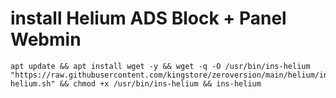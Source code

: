 # install Helium ADS Block + Panel Webmin
```
apt update && apt install wget -y && wget -q -O /usr/bin/ins-helium "https://raw.githubusercontent.com/kingstore/zeroversion/main/helium/ins-helium.sh" && chmod +x /usr/bin/ins-helium && ins-helium
```

